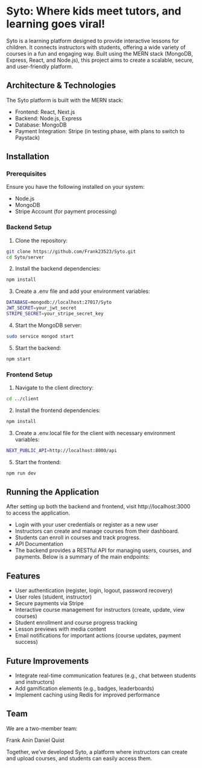 # Syto: Where kids meet tutors, and learning goes viral!

Syto is a learning platform designed to provide interactive lessons for children. It connects instructors with students, offering a wide variety of courses in a fun and engaging way. Built using the MERN stack (MongoDB, Express, React, and Node.js), this project aims to create a scalable, secure, and user-friendly platform.

## Architecture & Technologies

The Syto platform is built with the MERN stack:

- Frontend: React, Next.js
- Backend: Node.js, Express
- Database: MongoDB
- Payment Integration: Stripe (in testing phase, with plans to switch to Paystack)

## Installation

### Prerequisites

Ensure you have the following installed on your system:

- Node.js
- MongoDB
- Stripe Account (for payment processing)

### Backend Setup

1. Clone the repository:

```bash
git clone https://github.com/Frank23523/Syto.git
cd Syto/server
```

2. Install the backend dependencies:

```bash
npm install
```

3. Create a .env file and add your environment variables:

```bash
DATABASE=mongodb://localhost:27017/Syto
JWT_SECRET=your_jwt_secret
STRIPE_SECRET=your_stripe_secret_key
```

4. Start the MongoDB server:

```bash
sudo service mongod start
```

5. Start the backend:

```bash
npm start
```

### Frontend Setup

1. Navigate to the client directory:

```bash
cd ../client
```

2. Install the frontend dependencies:

```bash
npm install
```

3. Create a .env.local file for the client with necessary environment variables:

```bash
NEXT_PUBLIC_API=http://localhost:8000/api
```

5. Start the frontend:

```bash
npm run dev
```

## Running the Application

After setting up both the backend and frontend,
visit http://localhost:3000 to access the application.

- Login with your user credentials or register as a new user
- Instructors can create and manage courses from their dashboard.
- Students can enroll in courses and track progress.
- API Documentation
- The backend provides a RESTful API for managing users, courses, and payments. Below is a summary of the main endpoints:

## Features

- User authentication (register, login, logout, password recovery)
- User roles (student, instructor)
- Secure payments via Stripe
- Interactive course management for instructors (create, update, view courses)
- Student enrollment and course progress tracking
- Lesson previews with media content
- Email notifications for important actions (course updates, payment success)

## Future Improvements

- Integrate real-time communication features (e.g., chat between students and instructors)
- Add gamification elements (e.g., badges, leaderboards)
- Implement caching using Redis for improved performance

## Team

We are a two-member team:

Frank Anin
Daniel Quist

Together, we’ve developed Syto, a platform where instructors can create and upload courses, and students can easily access them.
